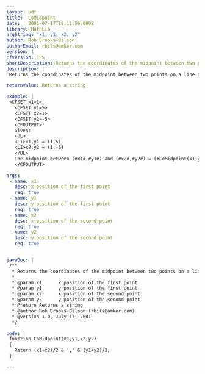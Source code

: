 ```yaml
---
layout: udf
title:  CoMidpoint
date:   2001-07-17T18:11:56.000Z
library: MathLib
argString: "x1, y1, x2, y2"
author: Rob Brooks-Bilson
authorEmail: rbils@amkor.com
version: 1
cfVersion: CF5
shortDescription: Returns the coordinates of the midpoint between two points on a line.
description: |
 Returns the coordinates of the midpoint between two points on a line on the Cartesian coordinate system.

returnValue: Returns a string

example: |
 <CFSET x1=1>
   <CFSET y1=5>
   <CFSET x2=1>
   <CFSET y2=-5>
   <CFOUTPUT>
   Given:
   <UL>
   <LI>x1,y1 = (1,5)
   <LI>x2,y2 = (1,-5)
   </UL>
   The midpoint between (#x1#,#y1#) and (#x2#,#y2#) = (#CoMidpoint(x1,y1,x2,y2)#)
   </CFOUTPUT>

args:
 - name: x1
   desc: x position of the first point
   req: true
 - name: y1
   desc: y position of the first point
   req: true
 - name: x2
   desc: x position of the second point
   req: true
 - name: y2
   desc: y position of the second point
   req: true


javaDoc: |
 /**
  * Returns the coordinates of the midpoint between two points on a line.
  * 
  * @param x1      x position of the first point 
  * @param y1      y position of the first point 
  * @param x2      x position of the second point 
  * @param y2      y position of the second point 
  * @return Returns a string 
  * @author Rob Brooks-Bilson (rbils@amkor.com) 
  * @version 1.0, July 17, 2001 
  */

code: |
 function CoMidpoint(x1,y1,x2,y2)
 {
   Return (x1+x2)/2 & ',' & (y1+y2)/2;
 }

---
```


